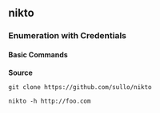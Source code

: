 ## nikto

### Enumeration with Credentials

#### Basic Commands

**Source**

```
git clone https://github.com/sullo/nikto
```

```
nikto -h http://foo.com
```